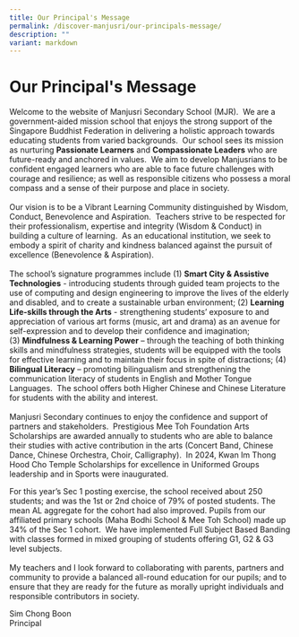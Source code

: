 ```yaml
---
title: Our Principal's Message
permalink: /discover-manjusri/our-principals-message/
description: ""
variant: markdown
---
```

<h1><strong>Our Principal's Message</strong></h1>
<p>Welcome to the website of Manjusri Secondary School (MJR).&nbsp; We are
a government-aided mission school that enjoys the strong support of the
Singapore Buddhist Federation in delivering a holistic approach towards
educating students from varied backgrounds.&nbsp; Our school sees its mission
as nurturing&nbsp;<strong>Passionate Learners</strong>&nbsp;and&nbsp;<strong>Compassionate Leaders</strong>&nbsp;who
are future-ready and anchored in values.&nbsp; We aim to develop Manjusrians
to be confident engaged learners who are able to face future challenges
with courage and resilience; as well as responsible citizens who possess
a moral compass and a sense of their purpose and place in society.&nbsp;
<br>
<br>Our vision is to be a Vibrant Learning Community distinguished by Wisdom,
Conduct, Benevolence and Aspiration.&nbsp; Teachers strive to be respected
for their professionalism, expertise and integrity (Wisdom &amp; Conduct)
in building a culture of learning.&nbsp; As an educational institution,
we seek to embody a spirit of charity and kindness balanced against the
pursuit of excellence (Benevolence &amp; Aspiration).&nbsp;&nbsp;
<br>
<br>The school’s signature programmes include (1)&nbsp;<strong>Smart City &amp; Assistive Technologies</strong>&nbsp;-
introducing students through guided team projects to the use of computing
and design engineering to improve the lives of the elderly and disabled,
and to create a sustainable urban environment; (2)&nbsp;<strong>Learning Life-skills through the Arts</strong>&nbsp;-
strengthening students’ exposure to and appreciation of various art forms
(music, art and drama) as an avenue for self-expression and to develop
their confidence and imagination; (3)&nbsp;<strong>Mindfulness &amp; Learning Power</strong>&nbsp;–
through the teaching of both thinking skills and mindfulness strategies,
students will be equipped with the tools for effective learning and to
maintain their focus in spite of distractions; (4) <strong>Bilingual Literacy</strong> –
promoting bilingualism and strengthening the communication literacy of
students in English and Mother Tongue Languages.&nbsp; The school offers
both Higher Chinese and Chinese Literature for students with the ability
and interest.
<br>
<br>Manjusri Secondary continues to enjoy the confidence and support of partners
and stakeholders. &nbsp;Prestigious Mee Toh Foundation Arts Scholarships
are awarded annually to students who are able to balance their studies
with active contribution in the arts (Concert Band, Chinese Dance, Chinese
Orchestra, Choir, Calligraphy).&nbsp; In 2024, Kwan Im Thong Hood Cho Temple
Scholarships for excellence in Uniformed Groups leadership and in Sports
were inaugurated.</p>
<p>For this year’s Sec 1 posting exercise, the school received about 250
students; and was the&nbsp;1st or 2nd choice&nbsp;of 79% of posted students.
The mean AL aggregate for the cohort had also improved. Pupils from our
affiliated primary schools (Maha Bodhi School &amp; Mee Toh School) made
up 34% of the Sec 1 cohort.&nbsp; We have implemented Full Subject Based
Banding with classes formed in mixed grouping of students offering G1,
G2 &amp; G3 level subjects.
<br>
<br>My teachers and I look forward to collaborating with parents, partners
and community to provide a balanced all-round education for our pupils;
and to ensure that they are ready for the future as morally upright individuals
and responsible contributors in society.</p>
<p>Sim Chong Boon<br>Principal</p>
<p></p>
